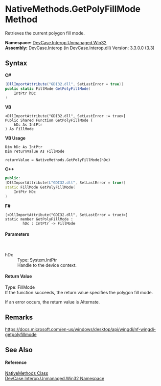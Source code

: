 # NativeMethods.GetPolyFillMode Method 
 

Retrieves the current polygon fill mode.

**Namespace:**&nbsp;<a href="N_DevCase_Interop_Unmanaged_Win32">DevCase.Interop.Unmanaged.Win32</a><br />**Assembly:**&nbsp;DevCase.Interop (in DevCase.Interop.dll) Version: 3.3.0.0 (3.3)

## Syntax

**C#**<br />
``` C#
[DllImportAttribute("GDI32.dll", SetLastError = true)]
public static FillMode GetPolyFillMode(
	IntPtr hDc
)
```

**VB**<br />
``` VB
<DllImportAttribute("GDI32.dll", SetLastError := true>]
Public Shared Function GetPolyFillMode ( 
	hDc As IntPtr
) As FillMode
```

**VB Usage**<br />
``` VB Usage
Dim hDc As IntPtr
Dim returnValue As FillMode

returnValue = NativeMethods.GetPolyFillMode(hDc)
```

**C++**<br />
``` C++
public:
[DllImportAttribute(L"GDI32.dll", SetLastError = true)]
static FillMode GetPolyFillMode(
	IntPtr hDc
)
```

**F#**<br />
``` F#
[<DllImportAttribute("GDI32.dll", SetLastError = true)>]
static member GetPolyFillMode : 
        hDc : IntPtr -> FillMode 

```


#### Parameters
&nbsp;<dl><dt>hDc</dt><dd>Type: System.IntPtr<br />Handle to the device context.</dd></dl>

#### Return Value
Type: FillMode<br />If the function succeeds, the return value specifies the polygon fill mode. 

 If an error occurs, the return value is Alternate.

## Remarks
<a href="https://docs.microsoft.com/en-us/windows/desktop/api/wingdi/nf-wingdi-getpolyfillmode" target="_blank">https://docs.microsoft.com/en-us/windows/desktop/api/wingdi/nf-wingdi-getpolyfillmode</a>

## See Also


#### Reference
<a href="T_DevCase_Interop_Unmanaged_Win32_NativeMethods">NativeMethods Class</a><br /><a href="N_DevCase_Interop_Unmanaged_Win32">DevCase.Interop.Unmanaged.Win32 Namespace</a><br />